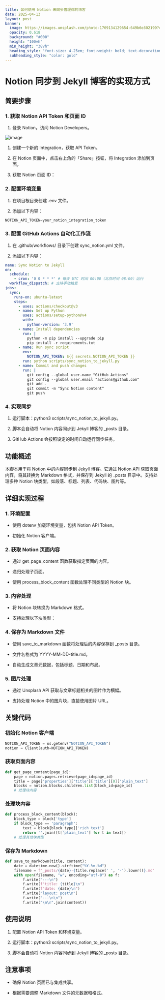 ```yaml
---
title: 如何使用 Notion 来同步管理你的博客
date: 2025-04-13
layout: post
banner:
  image: https://images.unsplash.com/photo-1709134129654-649b6e802199?crop=entropy&cs=tinysrgb&fit=max&fm=jpg&ixid=M3w2OTIwMzJ8MHwxfHJhbmRvbXx8fHx8fHx8fDE3NDQ1NDc4MzJ8&ixlib=rb-4.0.3&q=80&w=1080
  opacity: 0.618
  background: "#000"
  height: "100vh"
  min_height: "38vh"
  heading_style: "font-size: 4.25em; font-weight: bold; text-decoration: underline"
  subheading_style: "color: gold"
---
```


# Notion 同步到 Jekyll 博客的实现方式

## 简要步骤

### 1. 获取 Notion API Token 和页面 ID

1. 登录 Notion，访问 Notion Developers。

![image](https://prod-files-secure.s3.us-west-2.amazonaws.com/a7a0cc5a-89b9-4cda-8686-1fba0ca52f40/d19c1afe-dea5-4312-9333-786b0ba83054/image.png?X-Amz-Algorithm=AWS4-HMAC-SHA256&X-Amz-Content-Sha256=UNSIGNED-PAYLOAD&X-Amz-Credential=ASIAZI2LB466VYYEY66U%2F20250413%2Fus-west-2%2Fs3%2Faws4_request&X-Amz-Date=20250413T123712Z&X-Amz-Expires=3600&X-Amz-Security-Token=IQoJb3JpZ2luX2VjEHQaCXVzLXdlc3QtMiJIMEYCIQDRYbry%2BBeVrQ7r6a4L0PH%2B7h6EbDJrhSadYrnwuRiJ2gIhAIMwqg29MDHYH6Q60d61v4FCxM662Mf5tYCWaKqy9KFyKogECO3%2F%2F%2F%2F%2F%2F%2F%2F%2F%2FwEQABoMNjM3NDIzMTgzODA1IgwBq5jE33lB%2B2GHDLkq3API8HOJ73q0D1hFtl9OnxQsQUwQQDgVgxy2QmBZOCvyj6Mjr0Um5cw7nC28MphRXe%2F%2FDdIF1ppzz9WNZo0E4Si9Mlf9amAr%2FXRxcl2pkQPXwxR%2F%2FQuoxza3GBJGeMNBQoalhoeh45P9%2BxV4owFcehzh4eLV6bcFcmN4aWc2R7LPzwpDhEDmJrxdUFNsFoSsJMW1nxYvfmxJEAGn7xM%2BSbiDN5zafuTO6XsKcSmEZ1S%2BrGbgfs6TRzTuGGulTXLaZs8NSqWN65%2BGmebv7rdsBrGmfx%2FRLbfCrHc8y4krJYA2ZSE%2FGZUJc%2BjnaPjNQN9IQ2X3VXobSkcvttkQYBMJF4W8URpcLX9HN%2FloTBKJrWXMx9JT0ZwSKwRR5%2BEhv9GpGSE9OURCJsAA83%2FIbm9JaZh0QiF9FgollTv4laqYfbkk9n2sMCasITqDQkyyQ3FLhfMcj8ZZbUwKYU9yhZqQ5DYTA8Pvt6QmyyxjybGP9n4n42ulO%2FkEdIdJwSOoBSHqmwamR09SVyqQIkRcIbg7mJBaZ8jyri99cxLdCkLo62k9MeHt04RJJwvL2bh4tfJ%2FcnBRcQMj6JuR%2FBCcSeTcekTn%2F9z880QsH6iAOwrr5Jlpq1QeLuz4vp%2B2BNNIITCLvu6%2FBjqkAes%2Bf2v0ayZyyj9fbya9ktFCpNSZE9lQt%2BL00UCIBoYAfywkjS95otfeNV7RuCk2%2FLRM%2BpX5Tv3sc4YiKMluKws4FBWmww2P%2F0BSqU07omAxzAnmIBCrA%2Bbzrc3rvekCq%2BSVewn%2FZqDXj6lmLZVkxIErKJOoiLuEcjTpmsyYKYTjHNMSvcPMrdeSQhi2EwKiXvC0wxLnjjorBIqNUOoaCGdph5CC&X-Amz-Signature=0a803a06e144842c24e9498644d1146d4d5d5d98c673c212d6c5dafe230e1b2b&X-Amz-SignedHeaders=host&x-id=GetObject)

1. 创建一个新的 Integration，获取 API Token。

1. 在 Notion 页面中，点击右上角的「Share」按钮，将 Integration 添加到页面。

1. 获取 Notion 页面 ID：


### 2. 配置环境变量

1. 在项目根目录创建 .env 文件。

1. 添加以下内容：

```javascript
NOTION_API_TOKEN=your_notion_integration_token
```

### 3. 配置 GitHub Actions 自动化工作流

1. 在 .github/workflows/ 目录下创建 sync_notion.yml 文件。

1. 添加以下内容：

```yaml
name: Sync Notion to Jekyll
on:
  schedule:
    - cron: '0 0 * * *' # 每天 UTC 时间 00:00（北京时间 08:00）运行
  workflow_dispatch: # 支持手动触发
jobs:
  sync:
    runs-on: ubuntu-latest
    steps:
      - uses: actions/checkout@v3
      - name: Set up Python
        uses: actions/setup-python@v4
        with:
          python-version: '3.9'
      - name: Install dependencies
        run: |
          python -m pip install --upgrade pip
          pip install -r requirements.txt
      - name: Run sync script
        env:
          NOTION_API_TOKEN: ${{ secrets.NOTION_API_TOKEN }}
        run: python scripts/sync_notion_to_jekyll.py
      - name: Commit and push changes
        run: |
          git config --global user.name "GitHub Actions"
          git config --global user.email "actions@github.com"
          git add .
          git commit -m "Sync Notion content"
          git push
```

### 4. 实现同步

1. 运行脚本：python3 scripts/sync_notion_to_jekyll.py。

1. 脚本会自动将 Notion 内容同步到 Jekyll 博客的 _posts 目录。

1. GitHub Actions 会按照设定的时间自动运行同步任务。

## 功能概述

本脚本用于将 Notion 中的内容同步到 Jekyll 博客。它通过 Notion API 获取页面内容，将其转换为 Markdown 格式，并保存到 Jekyll 的 _posts 目录中。支持处理多种 Notion 块类型，如段落、标题、列表、代码块、图片等。

## 详细实现过程

### 1. 环境配置

- 使用 dotenv 加载环境变量，包括 Notion API Token。

- 初始化 Notion 客户端。

### 2. 获取 Notion 页面内容

- 通过 get_page_content 函数获取指定页面的内容。

- 递归处理子页面。

- 使用 process_block_content 函数处理不同类型的 Notion 块。

### 3. 内容处理

- 将 Notion 块转换为 Markdown 格式。

- 支持处理以下块类型：


### 4. 保存为 Markdown 文件

- 使用 save_to_markdown 函数将处理后的内容保存到 _posts 目录。

- 文件名格式为 YYYY-MM-DD-title.md。

- 自动生成文章元数据，包括标题、日期和布局。

### 5. 图片处理

- 通过 Unsplash API 获取与文章标题相关的图片作为横幅。

- 支持处理 Notion 中的图片块，直接使用图片 URL。

## 关键代码

### 初始化 Notion 客户端

```python
NOTION_API_TOKEN = os.getenv("NOTION_API_TOKEN")
notion = Client(auth=NOTION_API_TOKEN)
```

### 获取页面内容

```python
def get_page_content(page_id):
    page = notion.pages.retrieve(page_id=page_id)
    title = page['properties']['title']['title'][0]['plain_text']
    blocks = notion.blocks.children.list(block_id=page_id)
    # 处理块内容
```

### 处理块内容

```python
def process_block_content(block):
    block_type = block['type']
    if block_type == 'paragraph':
        text = block[block_type]['rich_text']
        return ''.join([t['plain_text'] for t in text])
    # 处理其他块类型
```

### 保存为 Markdown

```python
def save_to_markdown(title, content):
    date = datetime.now().strftime("%Y-%m-%d")
    filename = f"_posts/{date}-{title.replace(' ', '-').lower()}.md"
    with open(filename, "w", encoding="utf-8") as f:
        f.write("---\n")
        f.write(f"title: {title}\n")
        f.write(f"date: {date}\n")
        f.write("layout: post\n")
        f.write("---\n\n")
        f.write("\n\n".join(content))
```

## 使用说明

1. 配置 Notion API Token 和环境变量。

1. 运行脚本：python3 scripts/sync_notion_to_jekyll.py。

1. 脚本会自动将 Notion 内容同步到 Jekyll 博客的 _posts 目录。

## 注意事项

- 确保 Notion 页面已与集成共享。

- 根据需要调整 Markdown 文件的元数据和格式。